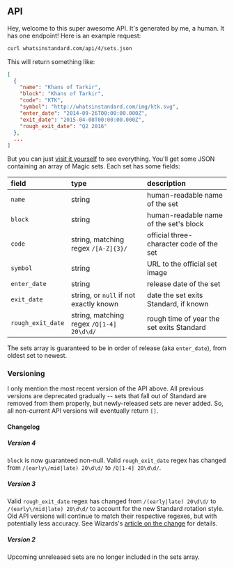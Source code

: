 ## API

Hey, welcome to this super awesome API. It's generated by me, a human. It has one endpoint! Here is an example request:

```bash
curl whatsinstandard.com/api/4/sets.json
```

This will return something like:

```json
[
  {
    "name": "Khans of Tarkir",
    "block": "Khans of Tarkir",
    "code": "KTK",
    "symbol": "http://whatsinstandard.com/img/ktk.svg",
    "enter_date": "2014-09-26T00:00:00.000Z",
    "exit_date": "2015-04-08T00:00:00.000Z",
    "rough_exit_date": "Q2 2016"
  },
  ...
]
```

But you can just [visit it yourself][1] to see everything. You'll get some JSON containing an array of Magic sets. Each
set has some fields:

| field             | type                                                                | description                               |
|:----------------- |:------------------------------------------------------------------- |:----------------------------------------- |
| `name`            | string                                                              | human-readable name of the set            |
| `block`           | string                                                              | human-readable name of the set's block    |
| `code`            | string, matching regex `/[A-Z]{3}/`                                 | official three-character code of the set  |
| `symbol`          | string                                                              | URL to the official set image             |
| `enter_date`      | string                                                              | release date of the set                   |
| `exit_date`       | string, or `null` if not exactly known                              | date the set exits Standard, if known     |
| `rough_exit_date` | string, matching regex `/Q[1-4] 20\d\d/`                            | rough time of year the set exits Standard |

The sets array is guaranteed to be in order of release (aka `enter_date`), from oldest set to newest.

### Versioning

I only mention the most recent version of the API above. All previous versions are deprecated gradually -- sets that
fall out of Standard are removed from them properly, but newly-released sets are never added. So, all non-current API
versions will eventually return `[]`.

#### Changelog

##### Version 4
`block` is now guaranteed non-null. Valid `rough_exit_date` regex has changed from `/(early\/mid|late) 20\d\d/` to
`/Q[1-4] 20\d\d/`.

##### Version 3
Valid `rough_exit_date` regex has changed from `/(early|late) 20\d\d/` to `/(early\/mid|late) 20\d\d/` to account for
the new Standard rotation style. Old API versions will continue to match their respective regexes, but with potentially
less accuracy. See Wizards's [article on the change][2] for details.

##### Version 2
Upcoming unreleased sets are no longer included in the sets array.

[1]: http://whatsinstandard.com/api/3/sets.json
[2]: http://magic.wizards.com/en/articles/archive/mm/metamorphosis

